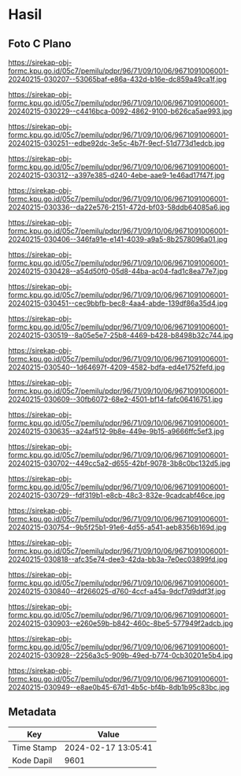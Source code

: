 # Hasil

## Foto C Plano

https://sirekap-obj-formc.kpu.go.id/05c7/pemilu/pdpr/96/71/09/10/06/9671091006001-20240215-030207--53065baf-e86a-432d-b16e-dc859a49ca1f.jpg

https://sirekap-obj-formc.kpu.go.id/05c7/pemilu/pdpr/96/71/09/10/06/9671091006001-20240215-030229--c4416bca-0092-4862-9100-b626ca5ae993.jpg

https://sirekap-obj-formc.kpu.go.id/05c7/pemilu/pdpr/96/71/09/10/06/9671091006001-20240215-030251--edbe92dc-3e5c-4b7f-9ecf-51d773d1edcb.jpg

https://sirekap-obj-formc.kpu.go.id/05c7/pemilu/pdpr/96/71/09/10/06/9671091006001-20240215-030312--a397e385-d240-4ebe-aae9-1e46ad17f47f.jpg

https://sirekap-obj-formc.kpu.go.id/05c7/pemilu/pdpr/96/71/09/10/06/9671091006001-20240215-030336--da22e576-2151-472d-bf03-58ddb64085a6.jpg

https://sirekap-obj-formc.kpu.go.id/05c7/pemilu/pdpr/96/71/09/10/06/9671091006001-20240215-030406--346fa91e-e141-4039-a9a5-8b2578096a01.jpg

https://sirekap-obj-formc.kpu.go.id/05c7/pemilu/pdpr/96/71/09/10/06/9671091006001-20240215-030428--a54d50f0-05d8-44ba-ac04-fad1c8ea77e7.jpg

https://sirekap-obj-formc.kpu.go.id/05c7/pemilu/pdpr/96/71/09/10/06/9671091006001-20240215-030451--cec9bbfb-bec8-4aa4-abde-139df86a35d4.jpg

https://sirekap-obj-formc.kpu.go.id/05c7/pemilu/pdpr/96/71/09/10/06/9671091006001-20240215-030519--8a05e5e7-25b8-4469-b428-b8498b32c744.jpg

https://sirekap-obj-formc.kpu.go.id/05c7/pemilu/pdpr/96/71/09/10/06/9671091006001-20240215-030540--1d64697f-4209-4582-bdfa-ed4e1752fefd.jpg

https://sirekap-obj-formc.kpu.go.id/05c7/pemilu/pdpr/96/71/09/10/06/9671091006001-20240215-030609--30fb6072-68e2-4501-bf14-fafc06416751.jpg

https://sirekap-obj-formc.kpu.go.id/05c7/pemilu/pdpr/96/71/09/10/06/9671091006001-20240215-030635--a24af512-9b8e-449e-9b15-a9666ffc5ef3.jpg

https://sirekap-obj-formc.kpu.go.id/05c7/pemilu/pdpr/96/71/09/10/06/9671091006001-20240215-030702--449cc5a2-d655-42bf-9078-3b8c0bc132d5.jpg

https://sirekap-obj-formc.kpu.go.id/05c7/pemilu/pdpr/96/71/09/10/06/9671091006001-20240215-030729--fdf319b1-e8cb-48c3-832e-9cadcabf46ce.jpg

https://sirekap-obj-formc.kpu.go.id/05c7/pemilu/pdpr/96/71/09/10/06/9671091006001-20240215-030754--9b5f25b1-91e6-4d55-a541-aeb8356b169d.jpg

https://sirekap-obj-formc.kpu.go.id/05c7/pemilu/pdpr/96/71/09/10/06/9671091006001-20240215-030818--afc35e74-dee3-42da-bb3a-7e0ec03899fd.jpg

https://sirekap-obj-formc.kpu.go.id/05c7/pemilu/pdpr/96/71/09/10/06/9671091006001-20240215-030840--4f266025-d760-4ccf-a45a-9dcf7d9ddf3f.jpg

https://sirekap-obj-formc.kpu.go.id/05c7/pemilu/pdpr/96/71/09/10/06/9671091006001-20240215-030903--e260e59b-b842-460c-8be5-577949f2adcb.jpg

https://sirekap-obj-formc.kpu.go.id/05c7/pemilu/pdpr/96/71/09/10/06/9671091006001-20240215-030928--2256a3c5-909b-49ed-b774-0cb30201e5b4.jpg

https://sirekap-obj-formc.kpu.go.id/05c7/pemilu/pdpr/96/71/09/10/06/9671091006001-20240215-030949--e8ae0b45-67d1-4b5c-bf4b-8db1b95c83bc.jpg


## Metadata

| Key        | Value               |
| ---------- | ------------------- |
| Time Stamp | 2024-02-17 13:05:41 |
| Kode Dapil | 9601                |



